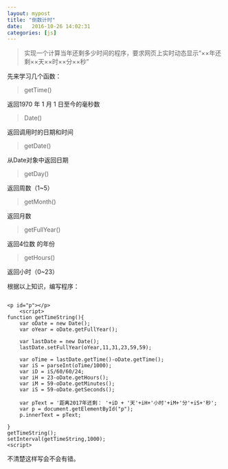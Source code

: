 ```yaml
---
layout: mypost
title: "倒数计时"
date:   2016-10-26 14:02:31
categories: [js]
---
```


> 实现一个计算当年还剩多少时间的程序，要求网页上实时动态显示“××年还剩××天××时××分××秒”

先来学习几个函数：

> getTime()

返回1970 年 1 月 1 日至今的毫秒数
> Date()

返回调用时的日期和时间

> getDate()

从Date对象中返回日期

> getDay()

返回周数（1~5）

> getMonth()

返回月数

> getFullYear()

返回4位数 的年份

> getHours()

返回小时（0~23）

根据以上知识，编写程序：

```

<p id="p"></p>
	<script>
function getTimeString(){
	var oDate = new Date();
	var oYear = oDate.getFullYear();

	var lastDate = new Date();
	lastDate.setFullYear(oYear,11,31,23,59,59);

	var oTime = lastDate.getTime()-oDate.getTime();
	var iS = parseInt(oTime/1000);
	var iD = iS/60/60/24;
	var iH = 23-oDate.getHours();
	var iM = 59-oDate.getMinutes();
	var iS = 59-oDate.getSeconds();

	var pText = '距离2017年还剩： '+iD + '天'+iH+'小时'+iM+'分'+iS+'秒';
	var p = document.getElementById("p");
	p.innerText = pText;

}
getTimeString();
setInterval(getTimeString,1000);
<script>

```


不清楚这样写会不会有错。
